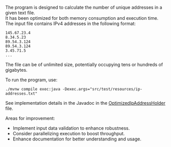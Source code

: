The program is designed to calculate the number of unique addresses in a given text file.\
It has been optimized for both memory consumption and execution time.\
The input file contains IPv4 addresses in the following format:

```
145.67.23.4
8.34.5.23
89.54.3.124
89.54.3.124
3.45.71.5
...
```

The file can be of unlimited size, potentially occupying tens or hundreds of gigabytes.

To run the program, use:

```shell
./mvnw compile exec:java -Dexec.args="src/test/resources/ip-addresses.txt"
```

See implementation details in the Javadoc in the [OptimizedIpAddressHolder](src/main/java/ru/gryalex/ipaddr/counter/OptimizedIpAddressHolder.java) file.

Areas for improvement:
- Implement input data validation to enhance robustness.
- Consider parallelizing execution to boost throughput.
- Enhance documentation for better understanding and usage.
